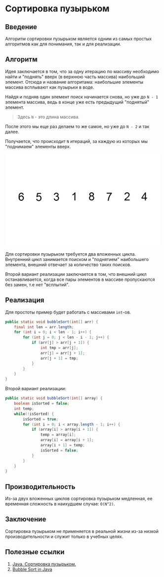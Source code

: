 # Сортировка пузырьком

## Введение

Алгоритм сортировки пузырьком является одним из самых простых алгоритмов как для понимания, так и для реализации.

## Алгоритм

Идея заключается в том, что за одну итерацию по массиву необходимо найти и "поднять" вверх (в верхнюю часть массива) наибольший элемент. Отсюда и название алгоритама: наибольшие элементы массива всплывают как пузырьки в воде.

Найдя и подняв один элемент поиск начинается снова, но уже до `N - 1` элемента массива, ведь в конце уже есть предыдущий "поднятый" элемент.

> Здесь `N` - это длина массива.

После этого мы еще раз делаем то же самое, но уже до `N - 2` и так далее.

Получается, что происходит `N` итераций, за каждую из которых мы "поднимаем" элементы вверх.

![Bubble sort](../../images/algorithms/sorting/bubble/bubble_sort.gif)

Для сортировки пузырьком требуется два вложенных цикла. Внутренний цикл занимается поиском и "поднятием" наибольшего элемента, внешний отвечает за количество таких поисков.

Второй вариант реализации заключается в том, что внешний цикл останавливается, когда все пары элементов в массиве пропускаются без замен, т.е нет "всплытий".

## Реализация

Для простоты пример будет работать с массивами `int`-ов.

```java
public static void bubbleSort(int[] arr) {
    final int len = arr.length;
    for (int i = 0; i < len - 1; i++) {
        for (int j = 0; j < len - i - 1; j++) {
            if (arr[j] > arr[j + 1]) {
                int tmp = arr[j];
                arr[j] = arr[j + 1];
                arr[j + 1] = tmp;
            }
        }
    }
}
```

Второй вариант реализации:

```java
public static void bubbleSort(int[] array) {  
    boolean isSorted = false;
    int temp;
    while(!isSorted) {
        isSorted = true;
        for (int i = 0; i < array.length - 1; i++) {
            if (array[i] > array[i + 1]) {
                temp = array[i];
                array[i] = array[i + 1];
                array[i + 1] = temp;
                isSorted = false;
            }
        }
    }
}
```

## Производительность

Из-за двух вложенных циклов сортировка пузырьком медленная, ее временная сложность в наихудшем случае: `О(N^2)`.

## Заключение

Сортировка пузырьком не применяется в реальной жизни из-за низкой производительности и служит только в учебных целях.

## Полезные ссылки

1. [Java. Сортировка пузырьком.](https://www.youtube.com/watch?v=aXyMkR8LGEo)
2. [Bubble Sort in Java](https://www.baeldung.com/java-bubble-sort)
